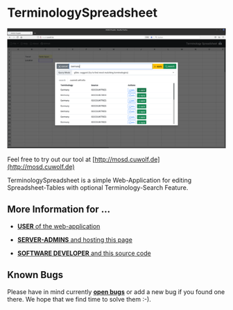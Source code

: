 # TerminologySpreadsheet

![alt text](https://raw.githubusercontent.com/cuwolf-de/TerminologySpreadsheet/main/wiki/img/example_search.png "Screenshot of Terminology Search")

Feel free to try out our tool at [http://mosd.cuwolf.de](http://mosd.cuwolf.de)

TerminologySpreadsheet is a simple Web-Application for editing Spreadsheet-Tables with optional Terminology-Search Feature.

## More Information for ...
- [**USER** of the web-application](https://github.com/cuwolf-de/TerminologySpreadsheet/tree/main/wiki/Usage.md)

- [**SERVER-ADMINS** and hosting this page](https://github.com/cuwolf-de/TerminologySpreadsheet/tree/main/wiki/InstallAndSetup.md)

- [**SOFTWARE DEVELOPER** and this source code](https://github.com/cuwolf-de/TerminologySpreadsheet/tree/main/wiki/Developer.md)

## Known Bugs
Please have in mind currently [**open bugs**](https://github.com/cuwolf-de/TerminologySpreadsheet/issues) or add a new bug if you found one there.
We hope that we find time to solve them :-).
